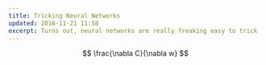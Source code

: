 ```yaml
---
title: Tricking Neural Networks
updated: 2016-11-21 11:58
excerpt: Turns out, neural networks are really freaking easy to trick
---
```


$$ \frac{\nabla C}{\nabla w} $$
